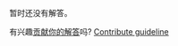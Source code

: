 
暂时还没有解答。

有兴趣[贡献你的解答](https://github.com/BFEdev/BFE.dev-solutions/blob/main/question/what-are-web-workers-and-service-workers_zh.md)吗? [Contribute guideline](https://github.com/BFEdev/BFE.dev-solutions#how-to-contribute)
